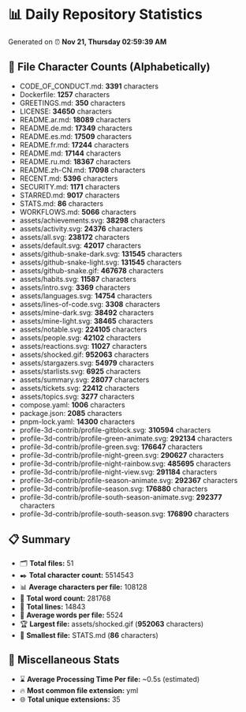# 📊 Daily Repository Statistics
Generated on ⏰ **Nov 21, Thursday 02:59:39 AM**

## 📂 File Character Counts (Alphabetically)
- CODE_OF_CONDUCT.md: **3391** characters
- Dockerfile: **1257** characters
- GREETINGS.md: **350** characters
- LICENSE: **34650** characters
- README.ar.md: **18089** characters
- README.de.md: **17349** characters
- README.es.md: **17509** characters
- README.fr.md: **17244** characters
- README.md: **17144** characters
- README.ru.md: **18367** characters
- README.zh-CN.md: **17098** characters
- RECENT.md: **5396** characters
- SECURITY.md: **1171** characters
- STARRED.md: **9017** characters
- STATS.md: **86** characters
- WORKFLOWS.md: **5066** characters
- assets/achievements.svg: **38298** characters
- assets/activity.svg: **24376** characters
- assets/all.svg: **238172** characters
- assets/default.svg: **42017** characters
- assets/github-snake-dark.svg: **131545** characters
- assets/github-snake-light.svg: **131545** characters
- assets/github-snake.gif: **467678** characters
- assets/habits.svg: **11587** characters
- assets/intro.svg: **3369** characters
- assets/languages.svg: **14754** characters
- assets/lines-of-code.svg: **3308** characters
- assets/mine-dark.svg: **38492** characters
- assets/mine-light.svg: **38465** characters
- assets/notable.svg: **224105** characters
- assets/people.svg: **42102** characters
- assets/reactions.svg: **11027** characters
- assets/shocked.gif: **952063** characters
- assets/stargazers.svg: **54979** characters
- assets/starlists.svg: **6925** characters
- assets/summary.svg: **28077** characters
- assets/tickets.svg: **22412** characters
- assets/topics.svg: **3277** characters
- compose.yaml: **1006** characters
- package.json: **2085** characters
- pnpm-lock.yaml: **14300** characters
- profile-3d-contrib/profile-gitblock.svg: **310594** characters
- profile-3d-contrib/profile-green-animate.svg: **292134** characters
- profile-3d-contrib/profile-green.svg: **176647** characters
- profile-3d-contrib/profile-night-green.svg: **290627** characters
- profile-3d-contrib/profile-night-rainbow.svg: **485695** characters
- profile-3d-contrib/profile-night-view.svg: **291184** characters
- profile-3d-contrib/profile-season-animate.svg: **292367** characters
- profile-3d-contrib/profile-season.svg: **176880** characters
- profile-3d-contrib/profile-south-season-animate.svg: **292377** characters
- profile-3d-contrib/profile-south-season.svg: **176890** characters

## 📋 Summary
- 🗂️ **Total files:** 51
- ✒️ **Total character count:** 5514543
- 📊 **Average characters per file:** 108128
- 📝 **Total word count:** 281768
- 🧾 **Total lines:** 14843
- 📐 **Average words per file:** 5524
- 🏆 **Largest file:** assets/shocked.gif (**952063** characters)
- 🥉 **Smallest file:** STATS.md (**86** characters)

## 🌟 Miscellaneous Stats
- ⌛ **Average Processing Time Per file:** ~0.5s (estimated)
- 🔥 **Most common file extension:** yml
- 🌐 **Total unique extensions:** 35
